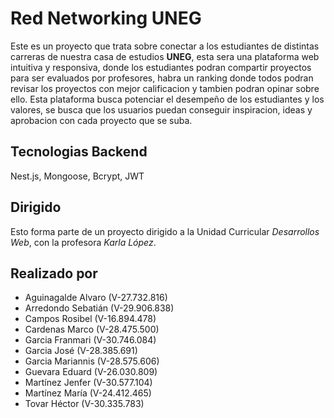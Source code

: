 # Red Networking UNEG
Este es un proyecto que trata sobre conectar a los estudiantes de distintas carreras de nuestra casa de estudios **UNEG**, esta sera una plataforma web intuitiva y responsiva, donde los estudiantes podran compartir proyectos para ser evaluados por profesores, habra un ranking donde todos podran revisar los proyectos con mejor calificacion y tambien podran opinar sobre ello. Esta plataforma busca potenciar el desempeño de los estudiantes y los valores, se busca que los usuarios puedan conseguir inspiracion, ideas y aprobacion con cada proyecto que se suba.

## Tecnologias Backend
Nest.js, Mongoose, Bcrypt, JWT

## Dirigido
Esto forma parte de un proyecto dirigido a la Unidad Curricular _Desarrollos Web_, con la profesora _Karla López_.

## Realizado por
* Aguinagalde Alvaro (V-27.732.816)
* Arredondo Sebatián (V-29.906.838)
* Campos Rosibel (V-16.894.478)
* Cardenas Marco (V-28.475.500)
* Garcia Franmari (V-30.746.084)
* Garcia José (V-28.385.691)
* Garcia Mariannis (V-28.575.606)
* Guevara Eduard (V-26.030.809)
* Martínez Jenfer (V-30.577.104)
* Martínez María (V-24.412.465)
* Tovar Héctor (V-30.335.783)
